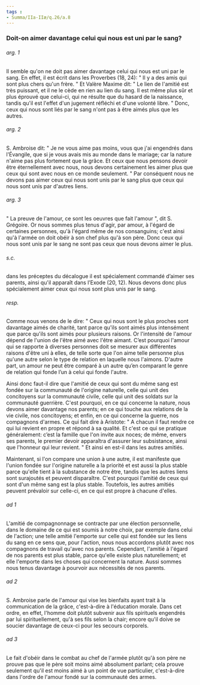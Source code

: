```yaml
---
tags : 
- Summa/IIa-IIæ/q.26/a.8
---
```


### Doit-on aimer davantage celui qui nous est uni par le sang?

###### arg. 1
Il semble qu'on ne doit pas aimer davantage celui qui nous est uni par le sang. En effet, il est écrit dans les Proverbes (18, 24): " Il y a des amis qui sont plus chers qu'un frère. " Et Valère Maxime dit: " Le lien de l'amitié est très puissant, et il ne le cède en rien au lien du sang. Il est même plus sûr et plus éprouvé que celui-ci, qui ne résulte que du hasard de la naissance, tandis qu'il est l'effet d'un jugement réfléchi et d'une volonté libre. " Donc, ceux qui nous sont liés par le sang n'ont pas à être aimés plus que les autres. 

###### arg. 2
S. Ambroise dit: " Je ne vous aime pas moins, vous que j'ai engendrés dans l'Évangile, que si je vous avais mis au monde dans le mariage; car la nature n'aime pas plus fortement que la grâce. Et ceux que nous pensons devoir être éternellement avec nous, nous devons certainement les aimer plus que ceux qui sont avec nous en ce monde seulement. " Par conséquent nous ne devons pas aimer ceux qui nous sont unis par le sang plus que ceux qui nous sont unis par d'autres liens. 

###### arg. 3
" La preuve de l'amour, ce sont les oeuvres que fait l'amour ", dit S. Grégoire. Or nous sommes plus tenus d'agir, par amour, à l'égard de certaines personnes, qu'à l'égard même de nos consanguins; c'est ainsi qu'à l'armée on doit obéir à son chef plus qu'à son père. Donc ceux qui nous sont unis par le sang ne sont pas ceux que nous devons aimer le plus. 

###### s.c.
dans les préceptes du décalogue il est spécialement commandé d’aimer ses parents, ainsi qu'il apparaît dans l’Exode (20, 12). Nous devons donc plus spécialement aimer ceux qui nous sont plus unis par le sang. 

###### resp.
Comme nous venons de le dire: " Ceux qui nous sont le plus proches sont davantage aimés de charité, tant parce qu'ils sont aimés plus intensément que parce qu'ils sont aimés pour plusieurs raisons. Or l'intensité de l'amour dépend de l'union de l'être aimé avec l'être aimant. C’est pourquoi l'amour qui se rapporte à diverses personnes doit se mesurer aux différentes raisons d'être uni à elles, de telle sorte que l'on aime telle personne plus qu'une autre selon le type de relation en laquelle nous l'aimons. D'autre part, un amour ne peut être comparé à un autre qu’en comparant le genre de relation qui fonde l’un à celui qui fonde l'autre. 

Ainsi donc faut-il dire que l'amitié de ceux qui sont du même sang est fondée sur la communauté de l'origine naturelle, celle qui unit des concitoyens sur la communauté civile, celle qui unit des soldats sur la communauté guerrière. C'est pourquoi, en ce qui concerne la nature, nous devons aimer davantage nos parents; en ce qui touche aux relations de la vie civile, nos concitoyens; et enfin, en ce qui concerne la guerre, nos compagnons d'armes. Ce qui fait dire à Aristote: " A chacun il faut rendre ce qui lui revient en propre et répond à sa qualité. Et c'est ce qui se pratique généralement: c’est la famille que l'on invite aux noces; de même, envers ses parents, le premier devoir apparaîtra d'assurer leur subsistance, ainsi que l'honneur qui leur revient. " Et ainsi en est-il dans les autres amitiés. 

Maintenant, si l'on compare une union à une autre, il est manifeste que l'union fondée sur l'origine naturelle a la priorité et est aussi la plus stable parce qu'elle tient à la substance de notre être, tandis que les autres liens sont surajoutés et peuvent disparaître. C'est pourquoi l'amitié de ceux qui sont d'un même sang est la plus stable. Toutefois, les autres amitiés peuvent prévaloir sur celle-ci, en ce qui est propre à chacune d'elles. 

###### ad 1
L'amitié de compagnonnage se contracte par une élection personnelle, dans le domaine de ce qui est soumis à notre choix, par exemple dans celui de l'action; une telle amitié l'emporte sur celle qui est fondée sur les liens du sang en ce sens que, pour l'action, nous nous accordons plutôt avec nos compagnons de travail qu'avec nos parents. Cependant, l'amitié à l'égard de nos parents est plus stable, parce qu'elle existe plus naturellement; et elle l'emporte dans les choses qui concernent la nature. Aussi sommes nous tenus davantage à pourvoir aux nécessités de nos parents. 

###### ad 2
S. Ambroise parle de l'amour qui vise les bienfaits ayant trait à la communication de la grâce, c'est-à-dire à l'éducation morale. Dans cet ordre, en effet, l'homme doit plutôt subvenir aux fils spirituels engendrés par lui spirituellement, qu'à ses fils selon la chair; encore qu'il doive se soucier davantage de ceux-ci pour les secours corporels. 

###### ad 3
Le fait d'obéir dans le combat au chef de l'armée plutôt qu'à son père ne prouve pas que le père soit moins aimé absolument parlant; cela prouve seulement qu'il est moins aimé à un point de vue particulier, c'est-à-dire dans l'ordre de l'amour fondé sur la communauté des armes. 

